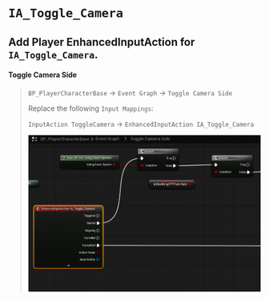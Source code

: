 # `IA_Toggle_Camera`

## Add Player EnhancedInputAction for `IA_Toggle_Camera`.

#### Toggle Camera Side

>`BP_PlayerCharacterBase` -> `Event Graph` -> `Toggle Camera Side`
>
>Replace the following `Input Mappings`:
>
>`InputAction ToggleCamera` -> `EnhancedInputAction IA_Toggle_Camera`
>
> ![image](./../../Images/EnhancedInput_ToggleCamera_01.png)